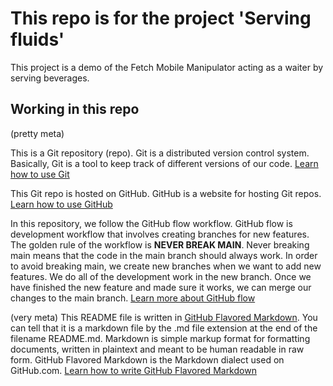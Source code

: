# This repo is for the project 'Serving fluids'
This project is a demo of the Fetch Mobile Manipulator acting as a waiter by serving beverages.

## Working in this repo
(pretty meta)

This is a Git repository (repo). Git is a distributed version control system. Basically, Git is a tool to keep track of different versions of our code. [Learn how to use Git](https://guides.github.com/introduction/git-handbook/)

This Git repo is hosted on GitHub. GitHub is a website for hosting Git repos. [Learn how to use GitHub](https://guides.github.com/introduction/git-handbook/)

In this repository, we follow the GitHub flow workflow. GitHub flow is development workflow that involves creating branches for new features. The golden rule of the workflow is **NEVER BREAK MAIN**. Never breaking main means that the code in the main branch should always work. In order to avoid breaking main, we create new branches when we want to add new features. We do all of the development work in the new branch. Once we have finished the new feature and made sure it works, we can merge our changes to the main branch. [Learn more about GitHub flow](https://guides.github.com/introduction/flow/)


(very meta)
This README file is written in [GitHub Flavored Markdown](https://github.github.com/gfm/). You can tell that it is a markdown file by the .md file extension at the end of the filename README.md. Markdown is simple markup format for formatting documents, written in plaintext and meant to be human readable in raw form. GitHub Flavored Markdown is the Markdown dialect used on GitHub.com. [Learn how to write GitHub Flavored Markdown](https://guides.github.com/features/mastering-markdown/)


